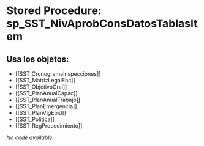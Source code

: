 # Stored Procedure: sp_SST_NivAprobConsDatosTablasItem

## Usa los objetos:
- [[SST_CronogramaInspecciones]]
- [[SST_MatrizLegalEnc]]
- [[SST_ObjetivoGral]]
- [[SST_PlanAnualCapac]]
- [[SST_PlanAnualTrabajo]]
- [[SST_PlanEmergencia]]
- [[SST_PlanVigEpid]]
- [[SST_Politica]]
- [[SST_RegProcedimiento]]

*No code available.*
